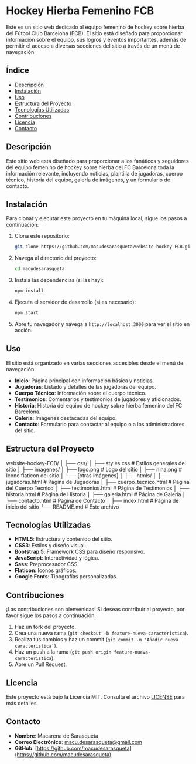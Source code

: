 # Hockey Hierba Femenino FCB

Este es un sitio web dedicado al equipo femenino de hockey sobre hierba del Fútbol Club Barcelona (FCB). El sitio está diseñado para proporcionar información sobre el equipo, sus logros y eventos importantes, además de permitir el acceso a diversas secciones del sitio a través de un menú de navegación.

## Índice

- [Descripción](#descripción)
- [Instalación](#instalación)
- [Uso](#uso)
- [Estructura del Proyecto](#estructura-del-proyecto)
- [Tecnologías Utilizadas](#tecnologías-utilizadas)
- [Contribuciones](#contribuciones)
- [Licencia](#licencia)
- [Contacto](#contacto)

## Descripción

Este sitio web está diseñado para proporcionar a los fanáticos y seguidores del equipo femenino de hockey sobre hierba del FC Barcelona toda la información relevante, incluyendo noticias, plantilla de jugadoras, cuerpo técnico, historia del equipo, galería de imágenes, y un formulario de contacto.

## Instalación

Para clonar y ejecutar este proyecto en tu máquina local, sigue los pasos a continuación:

1. Clona este repositorio:
    ```bash
    git clone https://github.com/macudesarasqueta/website-hockey-FCB.git
    ```

2. Navega al directorio del proyecto:
    ```bash
    cd macudesarasqueta
    ```

3. Instala las dependencias (si las hay):
    ```bash
    npm install
    ```

4. Ejecuta el servidor de desarrollo (si es necesario):
    ```bash
    npm start
    ```

5. Abre tu navegador y navega a `http://localhost:3000` para ver el sitio en acción.

## Uso

El sitio está organizado en varias secciones accesibles desde el menú de navegación:

- **Inicio**: Página principal con información básica y noticias.
- **Jugadoras**: Listado y detalles de las jugadoras del equipo.
- **Cuerpo Técnico**: Información sobre el cuerpo técnico.
- **Testimonios**: Comentarios y testimonios de jugadores y aficionados.
- **Historia**: Historia del equipo de hockey sobre hierba femenino del FC Barcelona.
- **Galería**: Imágenes destacadas del equipo.
- **Contacto**: Formulario para contactar al equipo o a los administradores del sitio.

## Estructura del Proyecto

website-hockey-FCB/ │ ├── css/ │ ├── styles.css # Estilos generales del sitio │ ├── imagenes/ │ ├── logo.png # Logo del sitio │ ├── nina.png # Icono flaticon del sitio │ └── [otras imágenes] │ ├── htmls/ │ ├── jugadoras.html # Página de Jugadoras │ ├── cuerpo_tecnico.html # Página del Cuerpo Técnico │ ├── testimonios.html # Página de Testimonios │ ├── historia.html # Página de Historia │ ├── galeria.html # Página de Galería │ └── contacto.html # Página de Contacto │ ├── index.html # Página de inicio del sitio └── README.md # Este archivo


## Tecnologías Utilizadas

- **HTML5**: Estructura y contenido del sitio.
- **CSS3**: Estilos y diseño visual.
- **Bootstrap 5**: Framework CSS para diseño responsivo.
- **JavaScript**: Interactividad y lógica.
- **Sass**: Preprocesador CSS.
- **Flaticon**: Iconos gráficos.
- **Google Fonts**: Tipografías personalizadas.

## Contribuciones

¡Las contribuciones son bienvenidas! Si deseas contribuir al proyecto, por favor sigue los pasos a continuación:

1. Haz un fork del proyecto.
2. Crea una nueva rama (`git checkout -b feature-nueva-caracteristica`).
3. Realiza tus cambios y haz un commit (`git commit -m 'Añadir nueva característica'`).
4. Haz un push a la rama (`git push origin feature-nueva-caracteristica`).
5. Abre un Pull Request.

## Licencia

Este proyecto está bajo la Licencia MIT. Consulta el archivo [LICENSE](LICENSE) para más detalles.

## Contacto

- **Nombre**: Macarena de Sarasqueta
- **Correo Electrónico**: macu.desarasqueta@gmail.com
- **GitHub**: [https://github.com/macudesarasqueta](https://github.com/macudesarasqueta)

